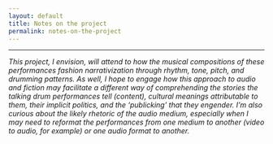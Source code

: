 ```yaml
---
layout: default
title: Notes on the project
permalink: notes-on-the-project
---
```

<!-- Add an essay or interpretive material below this line,
using HTML or markdown.  Do not modify this file above this line -->
--- 
*This project, I envision, will attend to how the musical compositions of these performances fashion narrativization through rhythm, tone, pitch, and drumming patterns. As well, I hope to engage how this approach to audio and fiction may facilitate a different way of comprehending the stories the talking drum performances tell (content), cultural meanings attributable to them, their implicit politics, and the ‘publicking’ that they engender. I’m also curious about the likely rhetoric of the audio medium, especially when I may need to reformat the performances from one medium to another (video to audio, for example) or one audio format to another.*  
